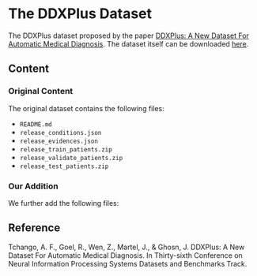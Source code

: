 # The DDXPlus Dataset
The DDXPlus dataset proposed by the paper [DDXPlus: A New Dataset For Automatic Medical Diagnosis](https://arxiv.org/pdf/2205.09148.pdf). The dataset itself can be downloaded [here](https://figshare.com/articles/dataset/DDXPlus_Dataset/20043374).

## Content
### Original Content
The original dataset contains the following files:
* `README.md`
* `release_conditions.json`
* `release_evidences.json`
* `release_train_patients.zip`
* `release_validate_patients.zip`
* `release_test_patients.zip`

### Our Addition
We further add the following files:

## Reference
Tchango, A. F., Goel, R., Wen, Z., Martel, J., & Ghosn, J. DDXPlus: A New Dataset For Automatic Medical Diagnosis. In Thirty-sixth Conference on Neural Information Processing Systems Datasets and Benchmarks Track.